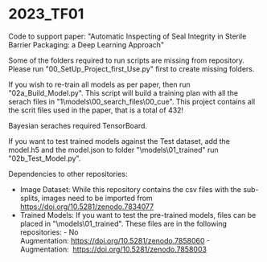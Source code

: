 # 2023_TF01
Code to support paper: "Automatic Inspecting of Seal Integrity in Sterile Barrier Packaging: a Deep Learning Approach"

Some of the folders required to run scripts are missing from repository. Please run "00_SetUp_Project_first_Use.py" first to create missing folders.

If you wish to re-train all models as per paper, then run "02a_Build_Model.py". This script will build a training plan with all the serach files in "1\models\00_search_files\00_cue". This project contains all the scrit files used in the paper, that is a total of 432!

Bayesian seraches required TensorBoard.

If you want to test trained models against the Test dataset, add the model.h5 and the model.json to folder "\models\01_trained" run "02b_Test_Model.py".

Dependencies to other repositories:

- Image Dataset: While this repository contains the csv files with the sub-splits, images need to be imported from https://doi.org/10.5281/zenodo.7834077
- Trained Models: If you want to test the pre-trained models, files can be placed in  "\models\01_trained". These files are in the following repositories:
          - No Augmentation: https://doi.org/10.5281/zenodo.7858060
          - Augmentation:  https://doi.org/10.5281/zenodo.7858003
